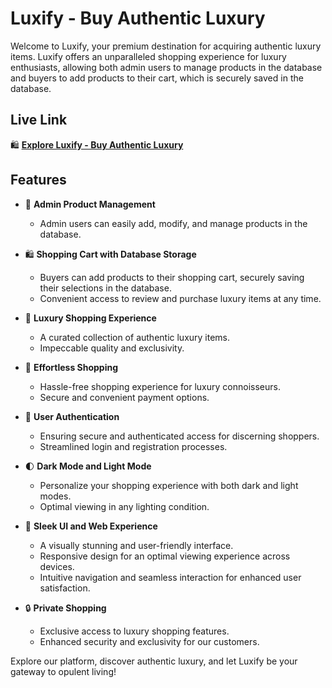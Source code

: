 # Luxify - Buy Authentic Luxury

Welcome to Luxify, your premium destination for acquiring authentic luxury items. Luxify offers an unparalleled shopping experience for luxury enthusiasts, allowing both admin users to manage products in the database and buyers to add products to their cart, which is securely saved in the database.

## Live Link

🛍️ **[Explore Luxify - Buy Authentic Luxury](http://brand-shop-a9dc7.web.app/)**

## Features

- 🛒 **Admin Product Management**

  - Admin users can easily add, modify, and manage products in the database.

- 🛍️ **Shopping Cart with Database Storage**

  - Buyers can add products to their shopping cart, securely saving their selections in the database.
  - Convenient access to review and purchase luxury items at any time.

- 💎 **Luxury Shopping Experience**

  - A curated collection of authentic luxury items.
  - Impeccable quality and exclusivity.

- 🛒 **Effortless Shopping**

  - Hassle-free shopping experience for luxury connoisseurs.
  - Secure and convenient payment options.

- 🔐 **User Authentication**

  - Ensuring secure and authenticated access for discerning shoppers.
  - Streamlined login and registration processes.

- 🌓 **Dark Mode and Light Mode**

  - Personalize your shopping experience with both dark and light modes.
  - Optimal viewing in any lighting condition.

- 🎨 **Sleek UI and Web Experience**

  - A visually stunning and user-friendly interface.
  - Responsive design for an optimal viewing experience across devices.
  - Intuitive navigation and seamless interaction for enhanced user satisfaction.

- 🔒 **Private Shopping**

  - Exclusive access to luxury shopping features.
  - Enhanced security and exclusivity for our customers.

Explore our platform, discover authentic luxury, and let Luxify be your gateway to opulent living!

